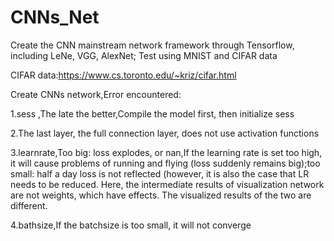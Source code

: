 # CNNs_Net
Create the CNN mainstream network framework through Tensorflow, including LeNe, VGG, AlexNet; Test using MNIST and CIFAR data

CIFAR data:https://www.cs.toronto.edu/~kriz/cifar.html

Create CNNs network,Error encountered:

1.sess ,The late the better,Compile the model first, then initialize sess

2.The last layer, the full connection layer, does not use activation functions

3.learnrate,Too big: loss explodes, or nan,If the learning rate is set too high, it will cause problems of running and flying (loss suddenly remains big);too small: half a day loss is not reflected (however, it is also the case that LR needs to be reduced. Here, the intermediate results of visualization network are not weights, which have effects. The visualized results of the two are different.

4.bathsize,If the batchsize is too small, it will not converge

